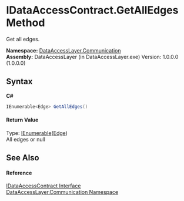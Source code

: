 # IDataAccessContract.GetAllEdges Method 
 

Get all edges.

**Namespace:**&nbsp;<a href="132aae22-a33d-3c4d-ecd5-1aa811c78ed4">DataAccessLayer.Communication</a><br />**Assembly:**&nbsp;DataAccessLayer (in DataAccessLayer.exe) Version: 1.0.0.0 (1.0.0.0)

## Syntax

**C#**<br />
``` C#
IEnumerable<Edge> GetAllEdges()
```


#### Return Value
Type: <a href="http://msdn2.microsoft.com/en-us/library/9eekhta0" target="_blank">IEnumerable</a>(<a href="19be5487-4623-807c-776e-93934534c2f8">Edge</a>)<br />All edges or null

## See Also


#### Reference
<a href="9fc5e1f2-10f8-beeb-1d12-00dc04479cb0">IDataAccessContract Interface</a><br /><a href="132aae22-a33d-3c4d-ecd5-1aa811c78ed4">DataAccessLayer.Communication Namespace</a><br />